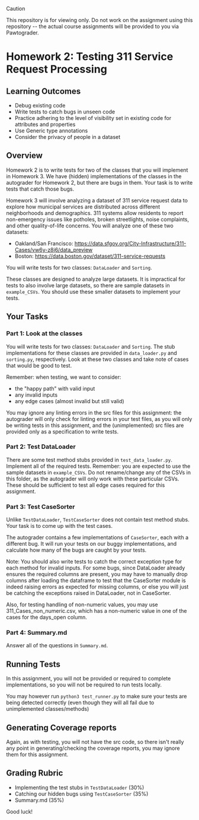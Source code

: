 > [!CAUTION]
> This repository is for viewing only. Do not work on the assignment using this repository -- the actual course assignments will be provided to you via Pawtograder.

# Homework 2: Testing 311 Service Request Processing

## Learning Outcomes

- Debug existing code
- Write tests to catch bugs in unseen code
- Practice adhering to the level of visibility set in existing code for attributes and properties
- Use Generic type annotations
- Consider the privacy of people in a dataset

## Overview

Homework 2 is to write tests for two of the classes that you will implement in Homework 3.
We have (hidden) implementations of the classes in the autograder for Homework 2, but there are bugs in them.
Your task is to write tests that catch those bugs.

Homework 3 will involve analyzing a dataset of 311 service request data to explore how municipal services are distributed across different neighborhoods and demographics. 311 systems allow residents to report non-emergency issues like potholes, broken streetlights, noise complaints, and other quality-of-life concerns.
You will analyze one of these two datasets:
- Oakland/San Francisco: https://data.sfgov.org/City-Infrastructure/311-Cases/vw6y-z8j6/data_preview
- Boston: https://data.boston.gov/dataset/311-service-requests

You will write tests for two classes: `DataLoader` and `Sorting`.

These classes are designed to analyze large datasets. It is impractical for tests to also involve large datasets, so there are sample datasets in `example_CSVs`. You should use these smaller datasets to implement your tests.

## Your Tasks

### Part 1: Look at the classes

You will write tests for two classes: `DataLoader` and `Sorting`. The stub implementations for these classes are provided in `data_loader.py` and `sorting.py`, respectively.
Look at these two classes and take note of cases that would be good to test.

Remember: when testing, we want to consider:
- the "happy path" with valid input
- any invalid inputs
- any edge cases (almost invalid but still valid)


You may ignore any linting errors in the src files for this assignment: the autograder will only check for linting errors in your test files, as you will only be writing tests in this assignment, and the (unimplemented) src files are provided only as a specification to write tests. 


### Part 2: Test DataLoader

There are some test method stubs provided in `test_data_loader.py`. Implement all of the required tests.
Remember: you are expected to use the sample datasets in `example_CSVs`. Do not rename/change any of the CSVs 
in this folder, as the autograder will only work with these particular CSVs. These should be sufficient to test all edge cases required for this assignment.

### Part 3: Test CaseSorter

Unlike `TestDataLoader`, `TestCaseSorter` does not contain test method stubs. Your task is to come up with the test cases.

The autograder contains a few implementations of `CaseSorter`, each with a different bug. It will run your tests on our buggy implementations, and calculate how many of the bugs are caught by your tests.

Note: You should also write tests to catch the correct exception type for each method for invalid inputs. For some bugs, since DataLoader already ensures the required columns are present, you may have to manually drop columns after loading the dataframe to test that the CaseSorter module is indeed raising errors as expected for missing columns, or else you will just be catching the exceptions raised in DataLoader, not in CaseSorter.

Also, for testing handling of non-numeric values, you may use 311_Cases_non_numeric.csv, which has a non-numeric value in one of the cases for the days_open column. 

### Part 4: Summary.md

Answer all of the questions in `Summary.md`.

## Running Tests
In this assignment, you will not be provided or required to complete implementations, so you will not be required to run tests locally.

You may however run `python3 test_runner.py` to make sure your tests are being detected correctly (even though they will all fail due to unimplemented classes/methods)


## Generating Coverage reports
Again, as with testing, you will not have the src code, so there isn't really any point in generating/checking the coverage reports, you may ignore them for this assignment.

## Grading Rubric
- Implementing the test stubs in `TestDataLoader` (30%)
- Catching our hidden bugs using `TestCaseSorter` (35%)
- Summary.md (35%)

Good luck!
